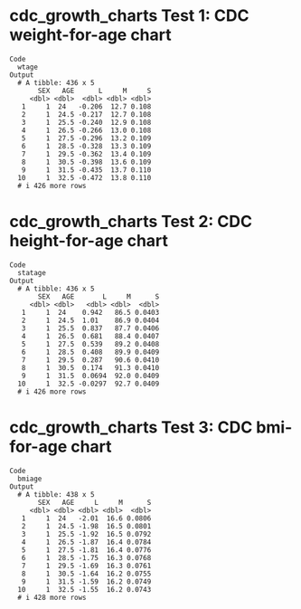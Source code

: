 # cdc_growth_charts Test 1: CDC weight-for-age chart

    Code
      wtage
    Output
      # A tibble: 436 x 5
           SEX   AGE      L     M     S
         <dbl> <dbl>  <dbl> <dbl> <dbl>
       1     1  24   -0.206  12.7 0.108
       2     1  24.5 -0.217  12.7 0.108
       3     1  25.5 -0.240  12.9 0.108
       4     1  26.5 -0.266  13.0 0.108
       5     1  27.5 -0.296  13.2 0.109
       6     1  28.5 -0.328  13.3 0.109
       7     1  29.5 -0.362  13.4 0.109
       8     1  30.5 -0.398  13.6 0.109
       9     1  31.5 -0.435  13.7 0.110
      10     1  32.5 -0.472  13.8 0.110
      # i 426 more rows

# cdc_growth_charts Test 2: CDC height-for-age chart

    Code
      statage
    Output
      # A tibble: 436 x 5
           SEX   AGE       L     M      S
         <dbl> <dbl>   <dbl> <dbl>  <dbl>
       1     1  24    0.942   86.5 0.0403
       2     1  24.5  1.01    86.9 0.0404
       3     1  25.5  0.837   87.7 0.0406
       4     1  26.5  0.681   88.4 0.0407
       5     1  27.5  0.539   89.2 0.0408
       6     1  28.5  0.408   89.9 0.0409
       7     1  29.5  0.287   90.6 0.0410
       8     1  30.5  0.174   91.3 0.0410
       9     1  31.5  0.0694  92.0 0.0409
      10     1  32.5 -0.0297  92.7 0.0409
      # i 426 more rows

# cdc_growth_charts Test 3: CDC bmi-for-age chart

    Code
      bmiage
    Output
      # A tibble: 438 x 5
           SEX   AGE     L     M      S
         <dbl> <dbl> <dbl> <dbl>  <dbl>
       1     1  24   -2.01  16.6 0.0806
       2     1  24.5 -1.98  16.5 0.0801
       3     1  25.5 -1.92  16.5 0.0792
       4     1  26.5 -1.87  16.4 0.0784
       5     1  27.5 -1.81  16.4 0.0776
       6     1  28.5 -1.75  16.3 0.0768
       7     1  29.5 -1.69  16.3 0.0761
       8     1  30.5 -1.64  16.2 0.0755
       9     1  31.5 -1.59  16.2 0.0749
      10     1  32.5 -1.55  16.2 0.0743
      # i 428 more rows

